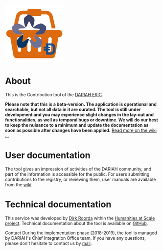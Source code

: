![logo](/static/images/inkind_logo.png)

About
=====

This is the Contribution tool of the [DARIAH ERIC](https://www.dariah.eu).

**Please note that this is a beta-version. The application is operational and
searchable, but not all data in it are curated. The tool is still under
development and you may experience slight changes in the lay-out and
functionalities, as well as temporal bugs or downtime. We will do our best to
keep the nuisance to a minimum and update the documentation as soon as possible
after changes have been applied.**
[Read more on the wiki ...](https://github.com/Dans-labs/dariah/wiki/Background)

User documentation
==================

The tool gives an impression of activities of the DARIAH community, and part of
the information is accessible for the public. For users submitting contributions
to the registry, or reviewing them, user manuals are available from the
[wiki](https://github.com//Dans-labs/dariah/wiki).

Technical documentation
=======================

This service was developed by
[Dirk Roorda](https://knaw.academia.edu/DirkRoorda) within the
[Humanities at Scale project](http://has.dariah.eu). Technical documentation
about the tool is available on [GitHub](https://dans-labs.github.io/dariah/).

Contact During the implementation phase (2018-2019), the tool is managed by
DARIAH's Chief Integration Office team. If you have any questions, please don't
hesitate to contact us by [mail](mailto:dariah-cio@dariah-eu).
